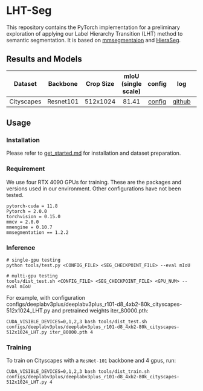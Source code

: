 # LHT-Seg

This repository contains the PyTorch implementation for a preliminary exploration of applying our Label Hierarchy Transition (LHT) method to semantic segmentation. It is based on [mmsegmentaion](https://github.com/open-mmlab/mmsegmentation) and [HieraSeg](https://github.com/lingorX/HieraSeg/tree/main/Pytorch).

## Results and Models

| Dataset | Backbone | Crop Size | mIoU (single scale) | config | log | model |
| :---: | :---: | :---: | :---: | :---: | :---: | :---: |
| Cityscapes | Resnet101 | 512x1024 | 81.41 | [config](configs/deeplabv3plus/deeplabv3plus_r101-d8_4xb2-80k_cityscapes-512x1024_LHT.py) | [github](https://github.com/renzhenwang/LHT-Seg/releases/download/v1.0/20250831_112054.log) | [github](https://github.com/renzhenwang/LHT-Seg/releases/download/v1.0/iter_80000.pth) |


## Usage

### Installation 

Please refer to [get_started.md](https://github.com/open-mmlab/mmsegmentation/blob/master/docs/en/get_started.md#installation) for installation and dataset preparation.

### Requirement 

We use four RTX 4090 GPUs for training. These are the packages and versions used in our environment. 
Other configurations have not been tested.

```
pytorch-cuda = 11.8
Pytorch = 2.0.0 
torchvision = 0.15.0
mmcv = 2.0.0
mmengine = 0.10.7
mmsegmentation == 1.2.2

```

### Inference
```
# single-gpu testing
python tools/test.py <CONFIG_FILE> <SEG_CHECKPOINT_FILE> --eval mIoU

# multi-gpu testing
tools/dist_test.sh <CONFIG_FILE> <SEG_CHECKPOINT_FILE> <GPU_NUM> --eval mIoU
```

For example, with configuration configs/deeplabv3plus/deeplabv3plus_r101-d8_4xb2-80k_cityscapes-512x1024_LHT.py and pretrained weights iter_80000.pth:

```
CUDA_VISIBLE_DEVICES=0,1,2,3 bash tools/dist_test.sh configs/deeplabv3plus/deeplabv3plus_r101-d8_4xb2-80k_cityscapes-512x1024_LHT.py iter_80000.pth 4
```

### Training

To train on Cityscapes with a `ResNet-101` backbone and 4 gpus, run:
```
CUDA_VISIBLE_DEVICES=0,1,2,3 bash tools/dist_train.sh configs/deeplabv3plus/deeplabv3plus_r101-d8_4xb2-80k_cityscapes-512x1024_LHT.py 4
```
